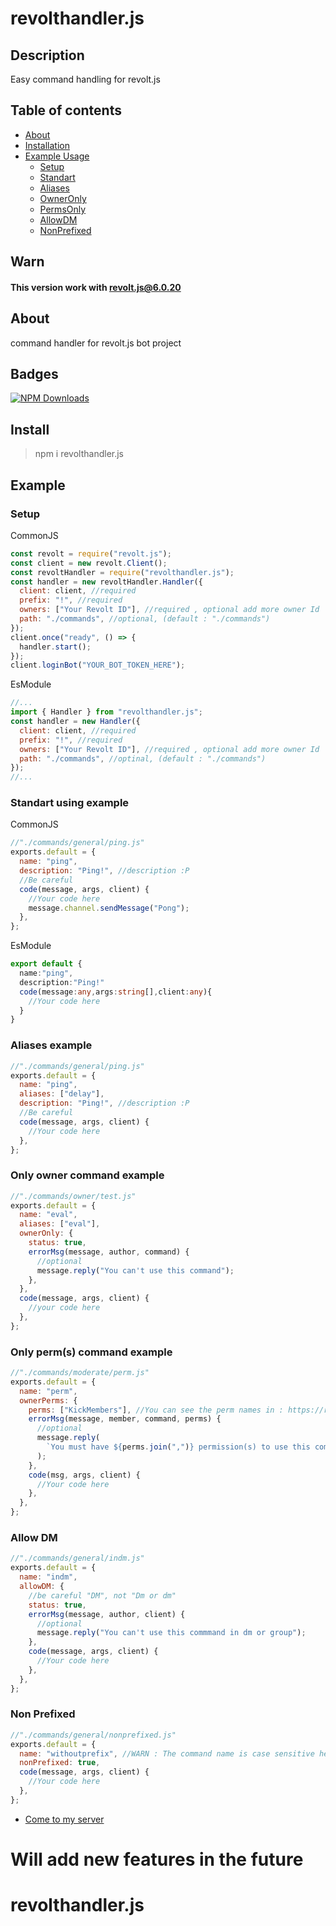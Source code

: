 # revolthandler.js

## Description

Easy command handling for revolt.js

## Table of contents

- [About](#about)
- [Installation](#install)
- [Example Usage](#example)
  - [Setup](#setup)
  - [Standart](#standart-using-example)
  - [Aliases](#aliases-example)
  - [OwnerOnly](#only-owner-command-example)
  - [PermsOnly](#only-perms-command-example)
  - [AllowDM](#allow-dm)
  - [NonPrefixed](#non-prefixed)

## Warn

#### This version work with [revolt.js@6.0.20](https://www.npmjs.com/package/revolt.js/v/6.0.20)

## About

command handler for revolt.js bot project

## Badges

[![NPM Downloads](https://img.shields.io/npm/dt/revolthandler.js.svg?style=flat-square)](https://www.npmjs.com/package/revolthandler.js)

## Install

> npm i revolthandler.js

## Example

### Setup

CommonJS

```js
const revolt = require("revolt.js");
const client = new revolt.Client();
const revoltHandler = require("revolthandler.js");
const handler = new revoltHandler.Handler({
  client: client, //required
  prefix: "!", //required
  owners: ["Your Revolt ID"], //required , optional add more owner Id
  path: "./commands", //optional, (default : "./commands")
});
client.once("ready", () => {
  handler.start();
});
client.loginBot("YOUR_BOT_TOKEN_HERE");
```

EsModule

```js
//...
import { Handler } from "revolthandler.js";
const handler = new Handler({
  client: client, //required
  prefix: "!", //required
  owners: ["Your Revolt ID"], //required , optional add more owner Id
  path: "./commands", //optinal, (default : "./commands")
});
//...
```

### Standart using example

CommonJS

```js
//"./commands/general/ping.js"
exports.default = {
  name: "ping",
  description: "Ping!", //description :P
  //Be careful
  code(message, args, client) {
    //Your code here
    message.channel.sendMessage("Pong");
  },
};
```

EsModule

```ts
export default {
  name:"ping",
  description:"Ping!"
  code(message:any,args:string[],client:any){
    //Your code here
  }
}
```

### Aliases example

```js
//"./commands/general/ping.js"
exports.default = {
  name: "ping",
  aliases: ["delay"],
  description: "Ping!", //description :P
  //Be careful
  code(message, args, client) {
    //Your code here
  },
};
```

### Only owner command example

```js
//"./commands/owner/test.js"
exports.default = {
  name: "eval",
  aliases: ["eval"],
  ownerOnly: {
    status: true,
    errorMsg(message, author, command) {
      //optional
      message.reply("You can't use this command");
    },
  },
  code(message, args, client) {
    //your code here
  },
};
```

### Only perm(s) command example

```js
//"./commands/moderate/perm.js"
exports.default = {
  name: "perm",
  ownerPerms: {
    perms: ["KickMembers"], //You can see the perm names in : https://revolt.js.org/modules/permissions_definitions.html#Permission (onlyString)
    errorMsg(message, member, command, perms) {
      //optional
      message.reply(
        `You must have ${perms.join(",")} permission(s) to use this command`
      );
    },
    code(msg, args, client) {
      //Your code here
    },
  },
};
```

### Allow DM

```js
//"./commands/general/indm.js"
exports.default = {
  name: "indm",
  allowDM: {
    //be careful "DM", not "Dm or dm"
    status: true,
    errorMsg(message, author, client) {
      //optional
      message.reply("You can't use this commmand in dm or group");
    },
    code(message, args, client) {
      //Your code here
    },
  },
};
```

### Non Prefixed

```js
//"./commands/general/nonprefixed.js"
exports.default = {
  name: "withoutprefix", //WARN : The command name is case sensitive here!
  nonPrefixed: true,
  code(message, args, client) {
    //Your code here
  },
};
```

- [Come to my server](https://rvlt.gg/zrmFWtJz)

# Will add new features in the future

# revolthandler.js

